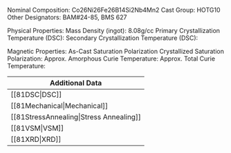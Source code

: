 Nominal Composition: Co26Ni26Fe26B14Si2Nb4Mn2
Cast Group: HOTG10
Other Designators: BAM#24-85, BMS 627
 
Physical Properties:
Mass Density (ingot): 8.08g/cc
 Primary Crystallization Temperature (DSC):
Secondary Crystallization Temperature (DSC):

Magnetic Properties:
As-Cast Saturation Polarization 
Crystallized Saturation Polarization: 
Approx. Amorphous Curie Temperature: 
Approx. Total Curie Temperature:

| Additional Data                         |
| --------------------------------------- |
| [[81DSC\|DSC]]                          |
| [[81Mechanical\|Mechanical]]            |
| [[81StressAnnealing\|Stress Annealing]] |
| [[81VSM\|VSM]]                          |
| [[81XRD\|XRD]]                          |
